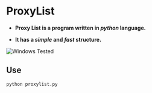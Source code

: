 # ProxyList
 * **Proxy List is a program written in *python* language.**

 * **It has a *simple* and *fast* structure.**

![Windows Tested](https://i.ibb.co/vJH7x50/Windows-Tested.png "Tested")

## Use

`python proxylist.py`
